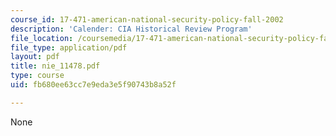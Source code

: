 ```yaml
---
course_id: 17-471-american-national-security-policy-fall-2002
description: 'Calender: CIA Historical Review Program'
file_location: /coursemedia/17-471-american-national-security-policy-fall-2002/fb680ee63cc7e9eda3e5f90743b8a52f_nie_11478.pdf
file_type: application/pdf
layout: pdf
title: nie_11478.pdf
type: course
uid: fb680ee63cc7e9eda3e5f90743b8a52f

---
```

None